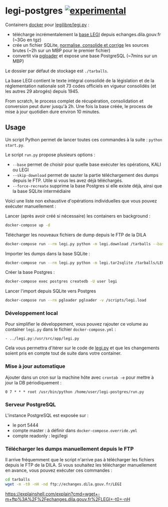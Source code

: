 # legi-postgres [![experimental](http://badges.github.io/stability-badges/dist/experimental.svg)](http://github.com/badges/stability-badges)

Containers [docker](<https://fr.wikipedia.org/wiki/Docker_(logiciel)>) pour [legilibre/legi.py](https://github.com/Legilibre/legi.py) :

- télécharge incrémentalement la [base LEGI](https://www.data.gouv.fr/fr/datasets/legi-codes-lois-et-reglements-consolides/) depuis echanges.dila.gouv.fr (~3Go en tgz)
- crée un fichier SQLite, [normalise, consolide et corrige](https://github.com/Legilibre/legi.py#fonctionnalit%C3%A9s) les sources brutes (~2h sur un MBP pour le premier fichier)
- convertit via [pgloader](http://pgloader.io/) et expose une base PostgreSQL (~7mins sur un MBP)

Le dossier par défaut de stockage est `./tarballs`.

La base LEGI contient le texte intégral consolidé de la législation et de la réglementation nationale soit 73 codes officiels en vigueur consolidés (et les autres 29 abrogés) depuis 1945.

From scratch, le process complet de récupération, consolidation et conversion peut durer jusqu'à 2h. Une fois la base créée, le process de mise à jour quotidien dure environ 10 minutes.

## Usage

Un script Python permet de lancer toutes ces commandes à la suite : `python start.py`.

Le script `run.py` propose plusieurs options :

- `--base` permet de choisir pour quelle base exécuter les opérations, KALI ou LEGI
- `--skip-download` permet de sauter la partie téléchargement des dumps depuis le FTP. Utile si vous les avez déjà téléchargés.
- `--force-recreate` supprime la base Postgres si elle existe déjà, ainsi que la base SQLite intermédiaire

Voici une liste non exhaustive d'opérations individuelles que vous pouvez exécuter manuellement :

Lancer (après avoir créé si nécessaire) les containers en background :

```sh
docker-compose up -d
```

Télécharger les nouveaux fichiers de dump depuis le FTP de la DILA

```sh
docker-compose run --rm legi.py python -m legi.download /tarballs --base LEGI
```

Importer les dumps dans la base SQLite :

```sh
docker-compose run --rm legi.py python -m legi.tar2sqlite /tarballs/LEGI.sqlite /tarballs --base LEGI
```

Créer la base Postgres :

```sh
docker-compose exec postgres createdb -U user legi
```

Lancer l'import depuis SQLite vers Postgres

```sh
docker-compose run --rm pgloader pgloader -v /scripts/legi.load
```

### Développement local

Pour simplifier le développement, vous pouvez rajouter ce volume au container `legi.py` dans le fichier `docker-compose.yml` :

```
- ../legi.py:/usr/src/app/legi.py
```

Cela vous permettra d'itérer sur le code de [legi.py](https://github.com/Legilibre/legi.py/) et que les changements soient pris en compte tout de suite dans votre container.

### Mise à jour automatique

Ajouter dans un cron sur la machine hôte avec `crontab -e` pour mettre à jour la DB périodiquement :

`0 7 * * * root /usr/bin/python /home/user/legi-postgres/run.py`

### Serveur PostgreSQL

L'instance PostgreSQL est exposée sur :

- le port 5444
- compte master : à définir dans `docker-compose.override.yml`
- compte readonly : legi/legi

### Télécharger les dumps manuellement depuis le FTP

Il arrive fréquemment que le script n'arrive pas à télécharger les fichiers depuis le FTP de la DILA.
Si vous souhaitez les télécharger manuellement en avance, vous pouvez exécuter ces commandes :

```sh
cd tarballs
wget -m -t0 -nH -nd ftp://echanges.dila.gouv.fr/LEGI
```

https://explainshell.com/explain?cmd=wget+-m+ftp%3A%2F%2Fechanges.dila.gouv.fr%2FLEGI+-t0+-nH

